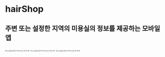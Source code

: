 # hairShop

## 주변 또는 설정한 지역의 미용실의 정보를 제공하는 모바일 앱

<img src="https://tva1.sinaimg.cn/large/008eGmZEgy1gmz414gax5j30gm0tkatd.jpg" alt="스크린샷 2021-01-24 오후 10.32.28" style="zoom:33%;" />

<img src="https://tva1.sinaimg.cn/large/008eGmZEgy1gmz43asup5j30gn0tjgnf.jpg" alt="스크린샷 2021-01-24 오후 10.32.53" style="zoom:33%;" />

<img src="https://tva1.sinaimg.cn/large/008eGmZEgy1gmz42eg8jhj30gn0tj7td.jpg" alt="스크린샷 2021-01-24 오후 10.33.12" style="zoom:33%;" />
